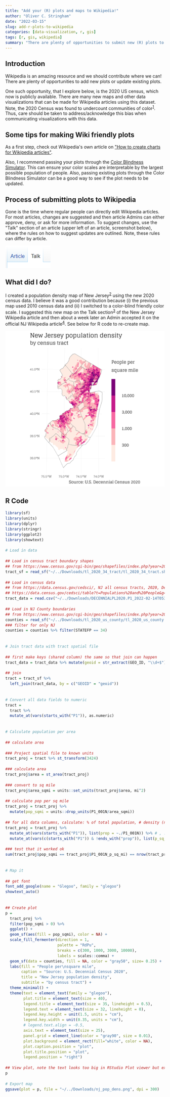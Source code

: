 ```yaml
---
title: "Add your (R) plots and maps to Wikipedia!"
author: "Oliver C. Stringham"
date: "2022-03-15"
slug: add-r-plots-to-wikipedia
categories: [data-visualization, r, gis]
tags: [r, gis, wikipedia]
summary: "There are plenty of opportunities to submit new (R) plots to Wikipedia. Let’s do it!"
---
```


[1]: https://www.nytimes.com/2022/03/12/us/census-data-counting-changes.html
[2]: https://en.wikipedia.org/wiki/New_Jersey#/media/File:Nj_pop_dens.png
[3]: https://en.wikipedia.org/wiki/Talk:New_Jersey
[4]: https://en.wikipedia.org/wiki/New_Jersey#Population


## Introduction 

Wikipedia is an amazing resource and we should contribute where we can! There are plenty of opportunities to add new plots or update existing plots. 

One such opportunity, that I explore below, is the 2020 US census, which now is publicly available. There are many new maps and other data visualizations that can be made for Wikipedia articles using this dataset. Note, the 2020 Census was found to undercount communities of color<sup>[1][1]</sup>. Thus, care should be taken to address/acknowledge this bias when communicating visualizations with this data. 

## Some tips for making Wiki friendly plots

As a first step, check out Wikipedia's own article on ["How to create charts for Wikipedia articles"](https://en.wikipedia.org/wiki/Wikipedia:How_to_create_charts_for_Wikipedia_articles).

Also, I recommend passing your plots through the [Color Blindness Simulator](https://www.color-blindness.com/coblis-color-blindness-simulator/). This can ensure your color scales are interpretable by the largest possible population of people. Also, passing existing plots through the Color Blindness Simulator can be a good way to see if the plot needs to be updated.  


## Process of submitting plots to Wikipedia
Gone is the time where regular people can directly edit Wikipedia articles. For most articles, changes are suggested and then article Admins can either approve, deny, or ask for more information. To suggest changes, use the "Talk" section of an article (upper left of an article, screenshot below), where the rules on how to suggest updates are outlined. Note, these rules can differ by article. 

![Talk section](talk.png "Talk section")


## What did I do?
I created a population density map of New Jersey<sup>[2][2]</sup> using the new 2020 census data. I believe it was a good contribution because (i) the previous map used 2010 census data and (ii) I switched to a color-blind friendly color scale. I suggested this new map on the Talk section<sup>[3][3]</sup> of the New Jersey Wikipedia article and then about a week later an Admin accepted it on the official NJ Wikipedia article<sup>[4][4]</sup>. See below for R code to re-create map. 


![NJ Pop](featured.png "NJ Population Density 2020 Map")


## R Code


```r
library(sf)
library(units)
library(dplyr)
library(stringr)
library(ggplot2)
library(showtext)

# Load in data

## Load in census tract boundary shapes
## from https://www.census.gov/cgi-bin/geo/shapefiles/index.php?year=2020&layergroup=Census+Tracts
tract_sf = read_sf("~/../Downloads/tl_2020_34_tract/tl_2020_34_tract.shp")

## Load in census data
## from https://data.census.gov/cedsci/, NJ all census tracts, 2020, Decennial Census, P1 | Race
## https://data.census.gov/cedsci/table?t=Populations%20and%20People&g=0400000US34%241400000&y=2020&tid=DECENNIALPL2020.P1
tract_data = read.csv("~/../Downloads/DECENNIALPL2020.P1_2022-02-14T053238/DECENNIALPL2020.P1_data_with_overlays_2022-02-14T052927.csv")

## Load in NJ County boundaries
## from https://www.census.gov/cgi-bin/geo/shapefiles/index.php?year=2020&layergroup=Counties+%28and+equivalent%29
counties = read_sf("~/../Downloads/tl_2020_us_county/tl_2020_us_county.shp")
### filter for only NJ
counties = counties %>% filter(STATEFP == 34)


# Join tract data with tract spatial file

## first make keys (shared column) the same so that join can happen
tract_data = tract_data %>% mutate(geoid = str_extract(GEO_ID, "\\d+$"))

## join
tract = tract_sf %>% 
  left_join(tract_data, by = c("GEOID" = "geoid"))


# Convert all data fields to numeric
tract = 
  tract %>% 
  mutate_at(vars(starts_with("P1")), as.numeric)


# Calculate population per area

## calculate area

### Project spatial file to known units
tract_proj = tract %>% st_transform(3424)

### calculate area
tract_proj$area = st_area(tract_proj)

### convert to sq mile
tract_proj$area_sqmi = units::set_units(tract_proj$area, mi^2)

## calculate pop per sq mile
tract_proj = tract_proj %>% 
  mutate(pop_sqmi = units::drop_units(P1_001N/area_sqmi))

## for all data columns, calculate: % of total population, # density (not used)
tract_proj = tract_proj %>% 
  mutate_at(vars(starts_with("P1")), list(prop = ~./P1_001N)) %>% # , .names = "{col}_prop"
  mutate_at(vars(c(starts_with("P1")) & !ends_with("prop")), list(p_sq_mi = ~units::drop_units(./area_sqmi)))

### test that it worked ok
sum(tract_proj$pop_sqmi == tract_proj$P1_001N_p_sq_mi) == nrow(tract_proj)


# Map it

## get font
font_add_google(name = "Glegoo", family = "glegoo")
showtext_auto()


## Create plot
p =
  tract_proj %>% 
  filter(pop_sqmi > 0) %>%
  ggplot() + 
  geom_sf(aes(fill = pop_sqmi), color = NA) +
  scale_fill_fermenter(direction = 1,
                       palette = "RdPu",
                       breaks = c(300, 1000, 3000, 10000),
                       labels = scales::comma) +
  geom_sf(data = counties, fill = NA, color = "gray50", size= 0.25) + 
  labs(fill = "People per\nsquare mile",
       caption = "Source: U.S. Decennial Census 2020",
       title = "New Jersey population density",
       subtitle = "by census tract") +
  theme_minimal() + 
  theme(text = element_text(family = "glegoo"), 
        plot.title = element_text(size = 40),
        legend.title = element_text(size = 35, lineheight = 0.5),
        legend.text = element_text(size = 32, lineheight = 0),
        legend.key.height = unit(1.5, units = "cm"),
        legend.key.width = unit(0.35, units = "cm"),
        # legend.text.align = -0.5,
        axis.text = element_text(size = 25),
        panel.grid = element_line(color = "gray90", size = 0.01),
        plot.background = element_rect(fill="white", color = NA),
        plot.caption.position = "plot",
        plot.title.position = "plot",
        legend.position = "right")

## View plot, note the text looks too big in RStudio Plot viewer but exports fine 
p

# Export map
ggsave(plot = p, file = "~/../Downloads/nj_pop_dens.png", dpi = 300)
```


